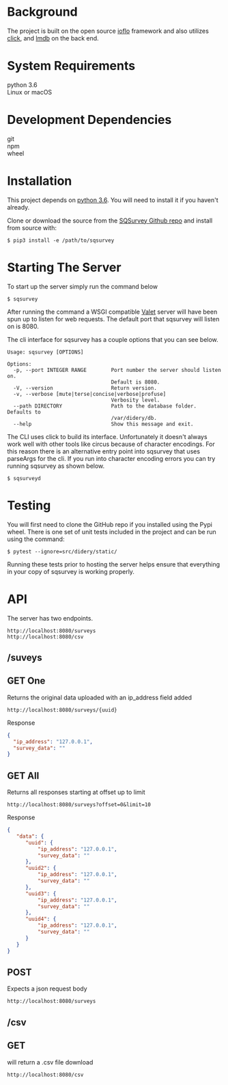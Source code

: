 Background
==========
The project is built on the open source [ioflo](https://github.com/ioflo) framework and also utilizes [click](http://click.pocoo.org/5/), and [lmdb](https://lmdb.readthedocs.io/en/release/) on the back end.

System Requirements
===================
python 3.6  
Linux or macOS  

Development Dependencies
========================
git  
npm  
wheel  

Installation
============

This project depends on [python 3.6](https://www.python.org/downloads/).  You will need to install it if you haven't already.

Clone or download the source from the [SQSurvey Github repo](https://github.com/reputage/SQSurvey) and install from source with:
```
$ pip3 install -e /path/to/sqsurvey
```

Starting The Server
==================
To start up the server simply run the command below

```
$ sqsurvey
```
After running the command a WSGI compatible [Valet](https://github.com/ioflo/ioflo/blob/master/ioflo/aio/http/serving.py) server will have been spun up to listen for web requests.  The default port that sqsurvey will listen on is 8080.

The cli interface for sqsurvey has a couple options that you can see below.

```
Usage: sqsurvey [OPTIONS]

Options:
  -p, --port INTEGER RANGE        Port number the server should listen on.
                                  Default is 8080.
  -V, --version                   Return version.
  -v, --verbose [mute|terse|concise|verbose|profuse]
                                  Verbosity level.
  --path DIRECTORY                Path to the database folder. Defaults to
                                  /var/didery/db.
  --help                          Show this message and exit.

```

The CLI uses click to build its interface.  Unfortunately it doesn't always work well with other tools like circus because of character encodings. For this reason there is an alternative entry point into sqsurvey that uses parseArgs for the cli.  If you run into character encoding errors you can try running sqsurvey as shown below.
```
$ sqsurveyd
```

Testing
=======
You will first need to clone the GitHub repo if you installed using the Pypi wheel. There is one set of unit tests included in the project and can be run using the command:
```
$ pytest --ignore=src/didery/static/
```

Running these tests prior to hosting the server helps ensure that everything in your copy of sqsurvey is working properly.


API
===
The server has two endpoints.
```
http://localhost:8080/surveys
http://localhost:8080/csv
```
/suveys
-------

GET One
-------
Returns the original data uploaded with an ip_address field added
```
http://localhost:8080/surveys/{uuid}
```
Response
```json
{
  "ip_address": "127.0.0.1",
  "survey_data": ""
}
```

GET All
-------
Returns all responses starting at offset up to limit
```
http://localhost:8080/surveys?offset=0&limit=10
```
Response
```json
{
   "data": {
      "uuid": {
          "ip_address": "127.0.0.1",
          "survey_data": ""
      },
      "uuid2": {
          "ip_address": "127.0.0.1",
          "survey_data": ""
      },
      "uuid3": {
          "ip_address": "127.0.0.1",
          "survey_data": ""
      },
      "uuid4": {
          "ip_address": "127.0.0.1",
          "survey_data": ""
      }
   }
}
```


POST
----
Expects a json request body
```
http://localhost:8080/surveys
```

/csv
----

GET
---
will return a .csv file download
```
http://localhost:8080/csv
```
